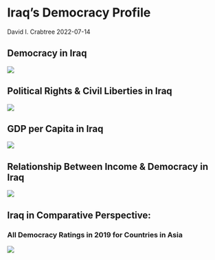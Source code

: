 Iraq’s Democracy Profile
================
David I. Crabtree
2022-07-14

## Democracy in Iraq

![](C:\Users\David\Desktop\PROGRA~1\FILESA~1\CFSS\hw06\reports\IRAQ_F~1/figure-gfm/Demscore-1.png)<!-- -->

## Political Rights & Civil Liberties in Iraq

![](C:\Users\David\Desktop\PROGRA~1\FILESA~1\CFSS\hw06\reports\IRAQ_F~1/figure-gfm/Political%20Rights%20&%20Civil%20Libs-1.png)<!-- -->

## GDP per Capita in Iraq

![](C:\Users\David\Desktop\PROGRA~1\FILESA~1\CFSS\hw06\reports\IRAQ_F~1/figure-gfm/GDP%20per%20Capita-1.png)<!-- -->

## Relationship Between Income & Democracy in Iraq

![](C:\Users\David\Desktop\PROGRA~1\FILESA~1\CFSS\hw06\reports\IRAQ_F~1/figure-gfm/Income%20&%20Dem-1.png)<!-- -->

## Iraq in Comparative Perspective:

### All Democracy Ratings in 2019 for Countries in Asia

![](C:\Users\David\Desktop\PROGRA~1\FILESA~1\CFSS\hw06\reports\IRAQ_F~1/figure-gfm/Democracy%20in%20Comparative%20Perspective-1.png)<!-- -->
